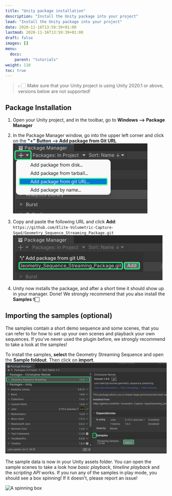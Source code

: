 ```yaml
---
title: "Unity package installation"
description: "Install the Unity package into your project"
lead: "Install the Unity package into your project"
date: 2020-11-16T13:59:39+01:00
lastmod: 2020-11-16T13:59:39+01:00
draft: false
images: []
menu:
  docs:
    parent: "tutorials"
weight: 110
toc: true
---
```


> 👉🏻 Make sure that your Unity project is using Unity 2020.1 or above, versions below are not supported!

## Package Installation

1. Open your Unity project, and in the toolbar, go to **Windows --> Package Manager**

2. In the Package Manager window, go into the upper left corner and click on the **"+" Button --> Add package from Git URL** ![Add package with git](package_manager_git.png)

3. Copy and paste the following URL and click **Add**: `https://github.com/Elite-Volumetric-Capture-Sqad/Geometry_Sequence_Streaming_Package.git` ![Installing a package](package_manager_add.png)

4. Unity now installs the package, and after a short time it should show up in your manager. Done! We strongly recommend that you also install the **Samples 👇🏻**

## Importing the samples (optional)

The samples contain a short demo sequence and some scenes, that you can refer to for how to set up your own scenes and playback your own sequences.
If you've never used the plugin before, we strongly recommend to take a look at the samples!

To install the samples, **select** the Geometry Streaming Sequence and open the **Sample foldout**. Then click on **import**. ![Add package with git](package_manager_samples.png)

The sample data is now in your Unity assets folder. You can open the sample scenes to take a look how *basic playback*, *timeline playback* and the *scripting API* works.
If you run any of the samples in play mode, you should see a box spinning! If it doesn't, please report an issue!

![A spinning box](https://media3.giphy.com/media/v1.Y2lkPTc5MGI3NjExNDMwZTkyOTEzZjRiM2M5ZWI4ZTc1NmEyNjIzZjg2OTU4MzRlZGQ0NCZlcD12MV9pbnRlcm5hbF9naWZzX2dpZklkJmN0PWc/cxJpQmE5QeReOgx16L/giphy.gif)
